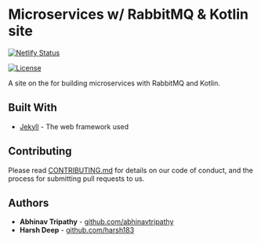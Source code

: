 # Microservices w/ RabbitMQ & Kotlin site
[![Netlify Status](https://api.netlify.com/api/v1/badges/7b2f8bd7-f021-44e2-b131-ddebc3962c95/deploy-status)](https://app.netlify.com/sites/rabbitmq-kotlin/deploys)

[![License](http://img.shields.io/badge/License-MIT-brightgreen.svg)](./LICENSE)

A site on the []() for building microservices with RabbitMQ and Kotlin. 

<!-- 
## Getting Started

These instructions will get you a copy of the project up and running on your local machine for development and testing purposes. See deployment for notes on how to deploy the project on a live system.

### Prerequisites

What things you need to install the software and how to install them

```
Give examples
```

### Installing

A step by step series of examples that tell you how to get a development env running

Say what the step will be

```
Give the example
```

And repeat

```
until finished
```

End with an example of getting some data out of the system or using it for a little demo

## Running the tests

Explain how to run the automated tests for this system

### Break down into end to end tests

Explain what these tests test and why

```
Give an example
```

### And coding style tests

Explain what these tests test and why

```
Give an example
```

## Deployment

Add additional notes about how to deploy this on a live system -->

## Built With

* [Jekyll](https://jekyllrb.com/) - The web framework used


## Contributing

Please read [CONTRIBUTING.md](https://gist.github.com/PurpleBooth/b24679402957c63ec426) for details on our code of conduct, and the process for submitting pull requests to us.
<!-- 
## Versioning

We use [SemVer](http://semver.org/) for versioning. For the versions available, see the [tags on this repository](https://github.com/your/project/tags).  -->

## Authors

* **Abhinav Tripathy** - [github.com/abhinavtripathy](https://github.com/abhinavtripathy)
* **Harsh Deep** - [github.com/harsh183](https://github.com/harsh183)
<!-- 
See also the list of [contributors](https://github.com/your/project/contributors) who participated in this project.

## License

This project is licensed under the MIT License - see the [LICENSE.md](LICENSE.md) file for details

## Acknowledgments

* Hat tip to anyone whose code was used
* Inspiration
* etc -->

